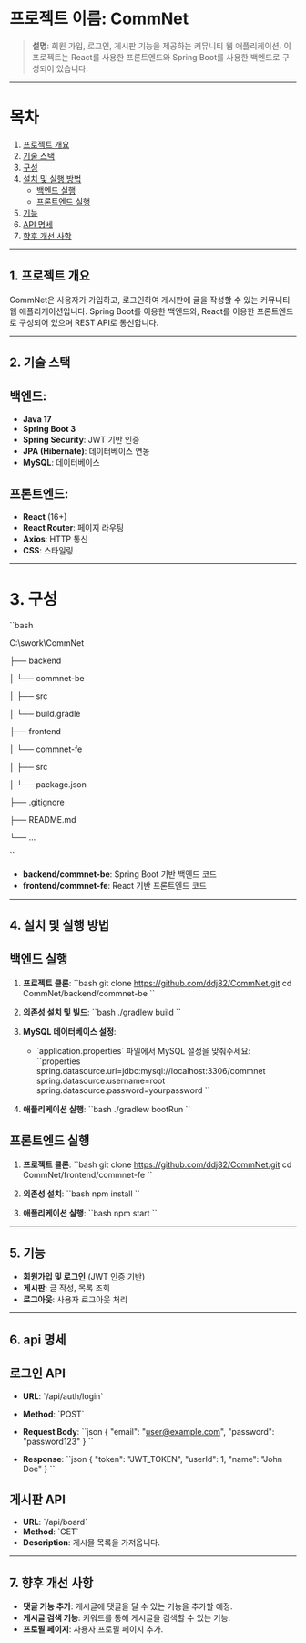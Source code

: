 
# 프로젝트 이름: **CommNet**  
> **설명**: 회원 가입, 로그인, 게시판 기능을 제공하는 커뮤니티 웹 애플리케이션. 이 프로젝트는 React를 사용한 프론트엔드와 Spring Boot를 사용한 백엔드로 구성되어 있습니다.

---

# 목차
1. [프로젝트 개요](#1.-프로젝트-개요)
2. [기술 스택](#2.-기술-스택)
3. [구성](#3.-구성)
4. [설치 및 실행 방법](#4.-설치-및-실행-방법)
    - [백엔드 실행](#백엔드-실행)
    - [프론트엔드 실행](#프론트엔드-실행)
5. [기능](#5.-기능)
6. [API 명세](#6.-api-명세)
7. [향후 개선 사항](#7.-향후-개선-사항)

---

## 1. 프로젝트 개요
CommNet은 사용자가 가입하고, 로그인하여 게시판에 글을 작성할 수 있는 커뮤니티 웹 애플리케이션입니다. Spring Boot를 이용한 백엔드와, React를 이용한 프론트엔드로 구성되어 있으며 REST API로 통신합니다. 

---

## 2. 기술 스택

## 백엔드:
- **Java 17**
- **Spring Boot 3**
- **Spring Security**: JWT 기반 인증
- **JPA (Hibernate)**: 데이터베이스 연동
- **MySQL**: 데이터베이스

## 프론트엔드:
- **React** (16+)
- **React Router**: 페이지 라우팅
- **Axios**: HTTP 통신
- **CSS**: 스타일링

---

# 3. 구성

\`\`bash

C:\swork\CommNet

├── backend

│   └── commnet-be

│       ├── src

│       └── build.gradle

├── frontend

│   └── commnet-fe

│       ├── src

│       └── package.json

├── .gitignore

├── README.md

└── ...

\`\`


- **backend/commnet-be**: Spring Boot 기반 백엔드 코드
- **frontend/commnet-fe**: React 기반 프론트엔드 코드

---

## 4. 설치 및 실행 방법

## 백엔드 실행

1. **프로젝트 클론**:
    \`\`bash
    git clone https://github.com/ddj82/CommNet.git
    cd CommNet/backend/commnet-be
    \`\`

2. **의존성 설치 및 빌드**:
    \`\`bash
    ./gradlew build
    \`\`

3. **MySQL 데이터베이스 설정**:
    - \`application.properties\` 파일에서 MySQL 설정을 맞춰주세요:
    \`\`properties
    spring.datasource.url=jdbc:mysql://localhost:3306/commnet
    spring.datasource.username=root
    spring.datasource.password=yourpassword
    \`\`

4. **애플리케이션 실행**:
    \`\`bash
    ./gradlew bootRun
    \`\`

## 프론트엔드 실행

1. **프로젝트 클론**:
    \`\`bash
    git clone https://github.com/ddj82/CommNet.git
    cd CommNet/frontend/commnet-fe
    \`\`

2. **의존성 설치**:
    \`\`bash
    npm install
    \`\`

3. **애플리케이션 실행**:
    \`\`bash
    npm start
    \`\`

---

## 5. 기능
- **회원가입 및 로그인** (JWT 인증 기반)
- **게시판**: 글 작성, 목록 조회
- **로그아웃**: 사용자 로그아웃 처리

---

## 6. api 명세

## 로그인 API

- **URL**: \`/api/auth/login\`
- **Method**: \`POST\`
- **Request Body**:
    \`\`json
    {
      "email": "user@example.com",
      "password": "password123"
    }
    \`\`

- **Response**:
    \`\`json
    {
      "token": "JWT_TOKEN",
      "userId": 1,
      "name": "John Doe"
    }
    \`\`

## 게시판 API

- **URL**: \`/api/board\`
- **Method**: \`GET\`
- **Description**: 게시물 목록을 가져옵니다.

---

## 7. 향후 개선 사항
- **댓글 기능 추가**: 게시글에 댓글을 달 수 있는 기능을 추가할 예정.
- **게시글 검색 기능**: 키워드를 통해 게시글을 검색할 수 있는 기능.
- **프로필 페이지**: 사용자 프로필 페이지 추가.
